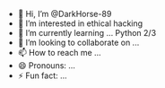 - 👋 Hi, I’m @DarkHorse-89
- 👀 I’m interested in ethical hacking
- 🌱 I’m currently learning ... Python 2/3
- 💞️ I’m looking to collaborate on ...
- 📫 How to reach me ...
- 😄 Pronouns: ...
- ⚡ Fun fact: ...

<!---
DarkHorse-89/DarkHorse-89 is a ✨ special ✨ repository because its `README.md` (this file) appears on your GitHub profile.
You can click the Preview link to take a look at your changes.
--->
